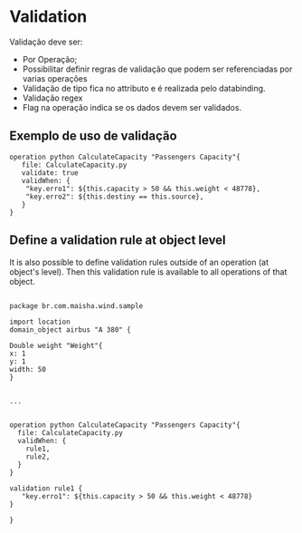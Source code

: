 # Validation #

Validação deve ser:
  * Por Operação;
  * Possibilitar definir regras de validação que podem ser referenciadas por varias operações
  * Validação de tipo fica no attributo e é realizada pelo databinding.
  * Validação regex
  * Flag na operação indica se os dados devem ser validados.

## Exemplo de uso de validação ##

```
operation python CalculateCapacity "Passengers Capacity"{
   file: CalculateCapacity.py
   validate: true
   validWhen: {
	"key.erro1": ${this.capacity > 50 && this.weight < 48778},
	"key.erro2": ${this.destiny == this.source},
   }
}
```

## Define a validation rule at object level ##
It is also possible to define validation rules outside of an operation (at object's level). Then this validation rule is available to all operations of that object.

```

package br.com.maisha.wind.sample

import location
domain_object airbus "A 380" {

Double weight "Weight"{
x: 1
y: 1
width: 50
}


...


operation python CalculateCapacity "Passengers Capacity"{
  file: CalculateCapacity.py
  validWhen: {
	rule1,
	rule2,
  }
}

validation rule1 {
   "key.erro1": ${this.capacity > 50 && this.weight < 48778}
}

}

```